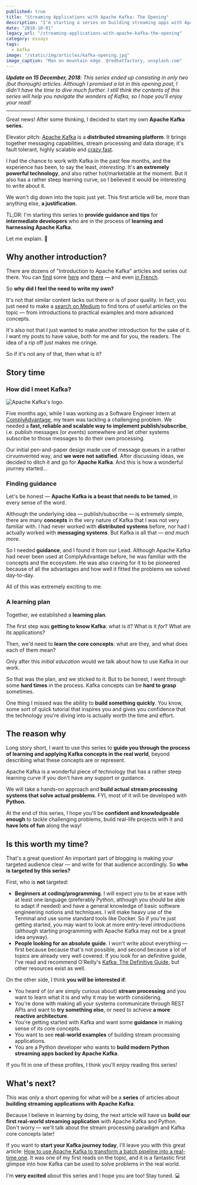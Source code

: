 ```yaml
---
published: true
title: "Streaming Applications with Apache Kafka: The Opening"
description: "I'm starting a series on building streaming apps with Apache Kafka — here's why!"
date: "2018-10-01"
legacy_url: "/streaming-applications-with-apache-kafka-the-opening"
category: essays
tags:
  - kafka
image: "/static/img/articles/kafka-opening.jpg"
image_caption: "Man on mountain edge. @redhatfactory, unsplash.com"
---
```


_**Update on 15 December, 2018**: This series ended up consisting in only two (but thorough) articles. Although I promised a lot in this opening post, I didn't have the time to dive much further. I still think the contents of this series will help you navigate the wonders of Kafka, so I hope you'll enjoy your read!_

---

Great news! After some thinking, I decided to start my own **Apache Kafka series.**

Elevator pitch: [Apache Kafka](https://kafka.apache.org) is a **distributed streaming platform**. It brings together messaging capabilities, stream processing and data storage; it's fault tolerant, highly scalable and [crazy fast](https://engineering.linkedin.com/kafka/benchmarking-apache-kafka-2-million-writes-second-three-cheap-machines).

I had the chance to work with Kafka in the past few months, and the experience has been, to say the least, _interesting_. It's **an extremely powerful technology**, and also rather hot/marketable at the moment. But it also has a rather steep learning curve, so I believed it would be interesting to write about it.

We won't dig down into the topic just yet. This first article will be, more than anything else, **a justification**.

TL;DR: I'm starting this series to **provide guidance and tips** for **intermediate developers** who are in the process of **learning and harnessing Apache Kafka**.

Let me explain. 🎉

## Why another introduction?

There are dozens of "Introduction to Apache Kafka" articles and series out there. You can [find](https://hackernoon.com/thorough-introduction-to-apache-kafka-6fbf2989bbc1) some [here](https://scotch.io/tutorials/an-introduction-to-apache-kafka) and [there](https://dzone.com/articles/introduction-to-apache-kafka-1) — and even [in French](https://medium.com/@AnthonyDasse/introduction-à-apache-kafka-d126f2bb852b).

So **why did I feel the need to write my own?**

It's not that similar content lacks out there or is of poor quality. In fact, you just need to make a [search on Medium](https://medium.com/search?q=kafka) to find tons of useful articles on the topic — from introductions to practical examples and more advanced concepts.

It's also not that I just wanted to make another introduction for the sake of it. I want my posts to have value, both for me and for you, the readers. The idea of a rip off just makes me cringe.

So if it's not any of that, then what is it?

## Story time

### How did I meet Kafka?

![Apache Kafka's logo.](/static/img/logo-kafka.png)

Five months ago, while I was working as a Software Engineer Intern at [ComplyAdvantage](https://complyadvantage.com), my team was tackling a challenging problem. We needed a **fast, reliable and scalable way to implement publish/subscribe**, i.e. publish messages (or _events_) somewhere and let other systems subscribe to those messages to do their own processing.

Our initial pen-and-paper design made use of message queues in a rather cirvumvented way, and **we were not satisfied**. After discussing ideas, we decided to ditch it and go for **Apache Kafka**. And this is how a wonderful journey started…

### Finding guidance

Let's be honest — **Apache Kafka is a beast that needs to be tamed**, in every sense of the word.

Although the underlying idea — publish/subscribe — is extremely simple, there are many **concepts** in the very nature of Kafka that I was not very familiar with. I had never worked with **distributed systems** before, nor had I actually worked with **messaging systems**. But Kafka is all that — _and much more_.

So I needed **guidance**, and I found it from our Lead. Although Apache Kafka had never been used at ComplyAdvantage before, he was familiar with the concepts and the ecosystem. He was also craving for it to be pioneered because of all the advantages and how well it fitted the problems we solved day-to-day.

All of this was extremely exciting to me.

### A learning plan

Together, we established a **learning plan**.

The first step was **getting to know Kafka**: what is it? What is it _for_? What are its applications?

Then, we'd need to **learn the core concepts**: what are they, and what does each of them mean?

Only after this _initial education_ would we talk about how to use Kafka in our work.

So that was the plan, and we sticked to it. But to be honest, I went through some **hard times** in the process. Kafka concepts can be **hard to grasp** sometimes.

One thing I missed was the ability to **build something quickly**. You know, some sort of quick tutorial that inspires you and gives you confidence that the technology you're diving into is actually worth the time and effort.

## The reason why

Long story short, I want to use this series to **guide you through the process of learning and applying Kafka concepts in the real world**, beyond describing what these concepts are or represent.

Apache Kafka is a wonderful piece of technology that has a rather steep learning curve if you don't have any support or guidance.

We will take a hands-on approach and **build actual stream processing systems that solve actual problems**. FYI, most of it will be developed with **Python**.

At the end of this series, I hope you'll be **confident and knowledgeable enough** to tackle challenging problems, build real-life projects with it and **have lots of fun** along the way!

## Is this worth my time?

That's a great question! An important part of blogging is making your targeted audience clear — and write for that audience accordingly. So **who is targeted by this series?**

First, who is **not** targeted:

- **Beginners at coding/programming**. I will expect you to be at ease with at least one language (preferably Python, although you should be able to adapt if needed) and have a general knowledge of basic software engineering notions and techniques. I will make heavy use of the Terminal and use some standard tools like Docker. So if you're just getting started, you may want to look at more entry-level introductions (although starting programming with Apache Kafka may not be a great idea anyway).
- **People looking for an absolute guide**. I won't write about everything — first because because that's not possible, and second because a lot of topics are already very well covered. If you look for an definitive guide, I've read and recommend O'Reilly's [Kafka: The Definitive Guide](https://www.confluent.io/apache-kafka-stream-processing-book-bundle), but other resources exist as well.

On the other side, I think **you will be interested if**:

- You heard of (or are simply curious about) **stream processing** and you want to learn what it is and why it may be worth considering.
- You're done with making all your systems communicate through REST APIs and want to **try something else**, or need to achieve **a more reactive architecture**.
- You're getting started with Kafka and want some **guidance** in making sense of its core concepts.
- You want to see **real-world examples** of building stream processing applications.
- You are a Python developer who wants to **build modern Python streaming apps backed by Apache Kafka**.

If you fit in one of these profiles, I think you'll enjoy reading this series!

## What's next?

This was only a short opening for what will be a **series** of articles about **building streaming applications with Apache Kafka**.

Because I believe in learning by doing, the next article will have us **build our first real-world streaming application** with Apache Kafka and Python. Don't worry — we'll talk about the stream processing paradigm and Kafka core concepts later!

If you want to **start your Kafka journey today**, I'll leave you with this great article: [How to use Apache Kafka to transform a batch pipeline into a real-time one](https://medium.com/@stephane.maarek/how-to-use-apache-kafka-to-transform-a-batch-pipeline-into-a-real-time-one-831b48a6ad85). It was one of my first reads on the topic, and it is a fantastic first glimpse into how Kafka can be used to solve problems in the real world.

I'm **very excited** about this series and I hope you are too! Stay tuned. 💻
